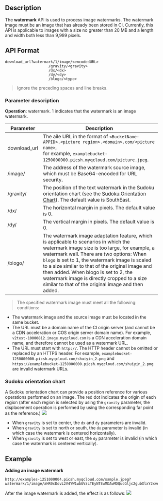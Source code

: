 ## Description
The **watermark** API is used to process image watermarks. The watermark image must be an image that has already been stored in CI. Currently, this API is applicable to images with a size no greater than 20 MB and a length and width both less than 9,999 pixels.

## API Format

```
download_url?watermark/1/image/<encodedURL>
           		 	/gravity/<gravity>
           		 	/dx/<dx>
           		 	/dy/<dy>
           		 	/blogo/<type>
```

> Ignore the preceding spaces and line breaks.



### Parameter description

**Operation**: watermark. 1 indicates that the watermark is an image watermark.


| Parameter | Description |
| ------------ | ------------------------------------------------------------ |
| download_url | The aile URL in the format of `<BucketName-APPID>.<picture region>.<domain>.com/<picture name>`, <br>for example, `examplebucket-1250000000.picsh.myqcloud.com/picture.jpeg`. |
| /image/ | The address of the watermark source image, which must be Base64-encoded for URL security. |
| /gravity/ | The position of the text watermark in the Sudoku orientation chart (see the [Sudoku Orientation Chart](#1)). The default value is SouthEast. |
| /dx/ | The horizontal margin in pixels. The default value is 0. |
| /dy/ | The vertical margin in pixels. The default value is 0. |
| /blogo/ | The watermark image adaptation feature, which is applicable to scenarios in which the watermark image size is too large, for example, a watermark wall. There are two options: When `blogo` is set to 1, the watermark image is scaled to a size similar to that of the original image and then added. When blogo is set to 2, the watermark image is directly cropped to a size similar to that of the original image and then added. |

> The specified watermark image must meet all the following conditions:  
- The watermark image and the source image must be located in the same bucket.
- The URL must be a domain name of the CI origin server (and cannot be a CDN acceleration or COS origin server domain name). For example, `v2test-10000812.image.myqcloud.com` is a CDN acceleration domain name, and therefore cannot be used as a watermark URL.
- The URL must start with `http://`. The HTTP header cannot be omitted or replaced by an HTTPS header. For example, `examplebucket-1250000000.picsh.myqcloud.com/shuiyin_2.png` and `https://examplebucket-1250000000.picsh.myqcloud.com/shuiyin_2.png` are invalid watermark URLs.

<span id="1"></span>
### Sudoku orientation chart

A Sudoku orientation chart can provide a position reference for various operations performed on an image. The red dot indicates the origin of each region (after each region is selected by using the `gravity` parameter, the displacement operation is performed by using the corresponding far point as the reference.) 
![](https://main.qcloudimg.com/raw/53a143451229b4fbdd74935afe3832d5.png)


>
- When `gravity` is set to center, the `dx` and `dy` parameters are invalid.
- When `gravity` is set to north or south, the `dx` parameter is invalid (in which case the watermark is centered horizontally).
- When `gravity` is set to west or east, the `dy` parameter is invalid (in which case the watermark is centered vertically).


## Example
**Adding an image watermark**

```
http://examples-1251000004.picsh.myqcloud.com/sample.jpeg?watermark/1/image/aHR0cDovL2V4YW1wbGVzLTEyNTEwMDAwMDQucGljc2gubXlxY2xvdWQuY29tL3NodWl5aW4uanBn/gravity/southeast
```

After the image watermark is added, the effect is as follows:
![](https://main.qcloudimg.com/raw/6412c0d6eaaadc5c193515f40d736dad.jpeg)